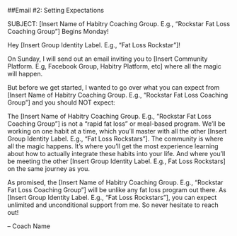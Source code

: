 ##Email #2: Setting Expectations

SUBJECT: [Insert Name of Habitry Coaching Group. E.g., “Rockstar Fat Loss Coaching Group”] Begins Monday!

Hey [Insert Group Identity Label. E.g., “Fat Loss Rockstar”]!

On Sunday, I will send out an email inviting you to [Insert Community Platform. E.g, Facebook Group, Habitry Platform, etc] where all the magic will happen. 

But before we get started, I wanted to go over what you can expect from [Insert Name of Habitry Coaching Group. E.g., “Rockstar Fat Loss Coaching Group”] and you should NOT expect:

The [Insert Name of Habitry Coaching Group. E.g., “Rockstar Fat Loss Coaching Group”] is not a “rapid fat loss” or meal-based program. We’ll be working on one habit at a time, which you’ll master with all the other [Insert Group Identity Label. E.g., “Fat Loss Rockstars”]. The community is where all the magic happens. It’s where you’ll get the most experience learning about how to actually integrate these habits into your life. And where you’ll be meeting the other [Insert Group Identity Label. E.g., Fat Loss Rockstars] on the same journey as you.

As promised, the [Insert Name of Habitry Coaching Group. E.g., “Rockstar Fat Loss Coaching Group”] will be unlike any fat loss program out there. As [Insert Group Identity Label. E.g., “Fat Loss Rockstars”], you can expect unlimited and unconditional support from me. So never hesitate to reach out!

– Coach Name
